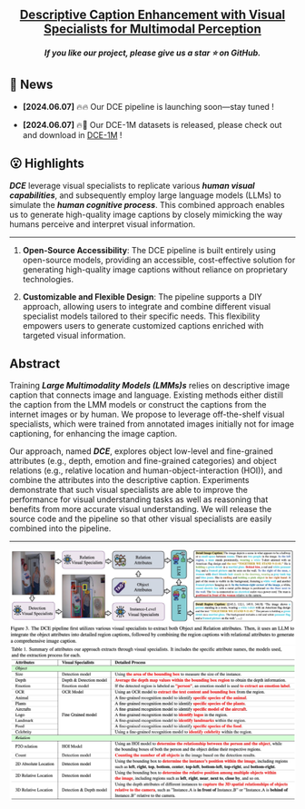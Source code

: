 
<h2 align="center"> <a href="https://arxiv.org/pdf/*****">Descriptive Caption Enhancement with Visual Specialists for Multimodal Perception </a></h2>
<h5 align="center"> If you like our project, please give us a star ⭐ on GitHub.  </h2>


## 📰 News

* **[2024.06.07]**  🔥🔥 Our DCE pipeline is launching soon—stay tuned !

* **[2024.06.07]**  🔥🤗 Our DCE-1M datasets is released, please check out and download in [DCE-1M](https://huggingface.co/datasets/syp115/DCE-1M) !


## 😮 Highlights

<strong><em>DCE</em></strong> leverage visual specialists to replicate various <strong><em>human visual capabilities</em></strong>, and subsequently employ large language models (LLMs) to simulate the <strong><em>human cognitive process</em></strong>. This combined approach enables us to generate high-quality image captions by closely mimicking the way humans perceive and interpret visual information.

---

1. **Open-Source Accessibility**: The DCE pipeline is built entirely using open-source models, providing an accessible, cost-effective solution for generating high-quality image captions without reliance on proprietary technologies.

2. **Customizable and Flexible Design**: The pipeline supports a DIY approach, allowing users to integrate and combine different visual specialist models tailored to their specific needs. This flexibility empowers users to generate customized captions enriched with targeted visual information.

## Abstract

Training <strong><em>Large Multimodality Models (LMMs)s</em></strong> relies on descriptive image caption
that connects image
and language.
Existing methods either
distill the caption
from the LMM models
or construct the captions 
from the internet images or by human.
We propose to leverage off-the-shelf visual specialists,
which were trained from annotated images initially not for image captioning,
for enhancing the image caption.



Our approach, named <strong><em>DCE</em></strong>, explores object low-level and fine-grained attributes
(e.g., depth, emotion and fine-grained categories)
and object relations 
(e.g., relative location and human-object-interaction (HOI)),
and combine the attributes into the descriptive caption.
Experiments demonstrate that
such visual specialists are able to improve the performance
for visual understanding tasks
as well as reasoning that benefits from more accurate visual understanding. We will release the source code and the pipeline
so that other visual specialists are easily combined into the pipeline.

---


<!-- Model Image-->
<section class="hero teaser">
  <div class="container is-max-desktop">
    <div class="hero-body">
      <img src="assets/pipeline.png" alt="MY ALT TEXT"/>
      <img src="assets/attributes_table.png" alt="MY ALT TEXT"/>
    </div>
  </div>
</section>
<!-- End Model Image -->



